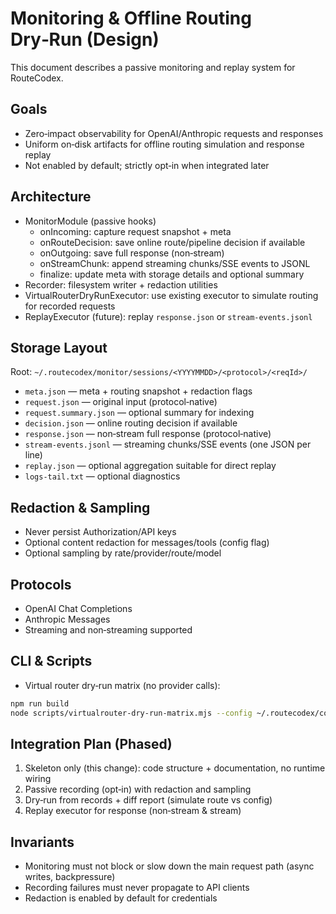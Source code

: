 # Monitoring & Offline Routing Dry‑Run (Design)

This document describes a passive monitoring and replay system for RouteCodex.

## Goals
- Zero‑impact observability for OpenAI/Anthropic requests and responses
- Uniform on‑disk artifacts for offline routing simulation and response replay
- Not enabled by default; strictly opt‑in when integrated later

## Architecture
- MonitorModule (passive hooks)
  - onIncoming: capture request snapshot + meta
  - onRouteDecision: save online route/pipeline decision if available
  - onOutgoing: save full response (non‑stream)
  - onStreamChunk: append streaming chunks/SSE events to JSONL
  - finalize: update meta with storage details and optional summary
- Recorder: filesystem writer + redaction utilities
- VirtualRouterDryRunExecutor: use existing executor to simulate routing for recorded requests
- ReplayExecutor (future): replay `response.json` or `stream-events.jsonl`

## Storage Layout
Root: `~/.routecodex/monitor/sessions/<YYYYMMDD>/<protocol>/<reqId>/`

- `meta.json`             — meta + routing snapshot + redaction flags
- `request.json`          — original input (protocol‑native)
- `request.summary.json`  — optional summary for indexing
- `decision.json`         — online routing decision if available
- `response.json`         — non‑stream full response (protocol‑native)
- `stream-events.jsonl`   — streaming chunks/SSE events (one JSON per line)
- `replay.json`           — optional aggregation suitable for direct replay
- `logs-tail.txt`         — optional diagnostics

## Redaction & Sampling
- Never persist Authorization/API keys
- Optional content redaction for messages/tools (config flag)
- Optional sampling by rate/provider/route/model

## Protocols
- OpenAI Chat Completions
- Anthropic Messages
- Streaming and non‑streaming supported

## CLI & Scripts
- Virtual router dry‑run matrix (no provider calls):

```bash
npm run build
node scripts/virtualrouter-dry-run-matrix.mjs --config ~/.routecodex/config/verified_0.46.32/multi-provider.json
```

## Integration Plan (Phased)
1) Skeleton only (this change): code structure + documentation, no runtime wiring
2) Passive recording (opt‑in) with redaction and sampling
3) Dry‑run from records + diff report (simulate route vs config)
4) Replay executor for response (non‑stream & stream)

## Invariants
- Monitoring must not block or slow down the main request path (async writes, backpressure)
- Recording failures must never propagate to API clients
- Redaction is enabled by default for credentials

